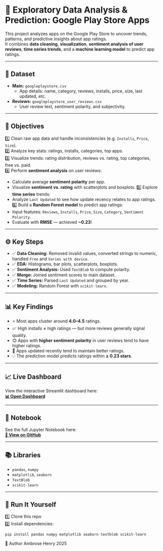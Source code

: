 # 📱 Exploratory Data Analysis & Prediction: Google Play Store Apps

This project analyzes apps on the Google Play Store to uncover trends, patterns, and predictive insights about app ratings.  
It combines **data cleaning**, **visualization**, **sentiment analysis of user reviews**, **time series trends**, and a **machine learning model** to predict app ratings.

---

## 📌 **Dataset**

- **Main:** `googleplaystore.csv`  
  - App details: name, category, reviews, installs, price, size, last updated, etc.
- **Reviews:** `googleplaystore_user_reviews.csv`  
  - User review text, sentiment polarity, and subjectivity.

---

## 🎯 **Objectives**

1️⃣ Clean raw app data and handle inconsistencies (e.g. `Installs`, `Price`, `Size`).  
2️⃣ Analyze key stats: ratings, installs, categories, top apps.  
3️⃣ Visualize trends: rating distribution, reviews vs. rating, top categories, free vs. paid.  
4️⃣ Perform **sentiment analysis** on user reviews:
   - Calculate average **sentiment polarity** per app.
   - Visualize **sentiment vs. rating** with scatterplots and boxplots.
5️⃣ Explore **time series** trends:
   - Analyze `Last Updated` to see how update recency relates to app ratings.
6️⃣ Build a **Random Forest model** to predict app ratings:
   - Input features: `Reviews`, `Installs`, `Price`, `Size`, `Category`, `Sentiment Polarity`.
   - Evaluate with **RMSE** — achieved **~0.23**!

---

## ⚙️ **Key Steps**

- ✅ **Data Cleaning:** Removed invalid values, converted strings to numeric, handled `Free` and `Varies with device`.
- ✅ **EDA:** Histograms, bar plots, scatterplots, boxplots.
- ✅ **Sentiment Analysis:** Used `TextBlob` to compute polarity.
- ✅ **Merge:** Joined sentiment scores to main dataset.
- ✅ **Time Series:** Parsed `Last Updated` and grouped by year.
- ✅ **Modeling:** Random Forest with `scikit-learn`.

---

## 📊 **Key Findings**

- ⭐ Most apps cluster around **4.0–4.5** ratings.
- 📈 High installs ≠ high ratings — but more reviews generally signal quality.
- 😊 Apps with **higher sentiment polarity** in user reviews tend to have higher ratings.
- 🔄 Apps updated recently tend to maintain better ratings.
- 💡 The prediction model predicts ratings within **± 0.23 stars**.

---

## 📈 **Live Dashboard**

View the interactive Streamlit dashboard here:  
**[📊 Open Dashboard]()**

---

## 📂 **Notebook**

See the full Jupyter Notebook here:  
**[📘 View on GitHub]()**

---

## 📚 **Libraries**

- `pandas`, `numpy`
- `matplotlib`, `seaborn`
- `TextBlob`
- `scikit-learn`

---

## 🚀 **Run It Yourself**

1️⃣ Clone this repo  
2️⃣ Install dependencies:
```
pip install pandas numpy matplotlib seaborn textblob scikit-learn
```
👤 Author
Ambrose Henry
 2025
